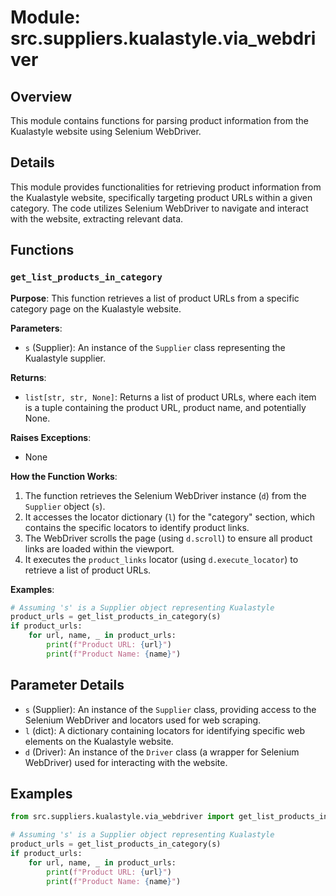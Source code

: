 # Module: src.suppliers.kualastyle.via_webdriver

## Overview

This module contains functions for parsing product information from the Kualastyle website using Selenium WebDriver.

## Details

This module provides functionalities for retrieving product information from the Kualastyle website, specifically targeting product URLs within a given category. The code utilizes Selenium WebDriver to navigate and interact with the website, extracting relevant data. 

## Functions

### `get_list_products_in_category`

**Purpose**:  This function retrieves a list of product URLs from a specific category page on the Kualastyle website.

**Parameters**:
- `s` (Supplier):  An instance of the `Supplier` class representing the Kualastyle supplier.

**Returns**:
- `list[str, str, None]`: Returns a list of product URLs, where each item is a tuple containing the product URL, product name, and potentially None.

**Raises Exceptions**:
- None

**How the Function Works**:

1.  The function retrieves the Selenium WebDriver instance (`d`) from the `Supplier` object (`s`).
2.  It accesses the locator dictionary (`l`) for the "category" section, which contains the specific locators to identify product links.
3.  The WebDriver scrolls the page (using `d.scroll`) to ensure all product links are loaded within the viewport.
4.  It executes the `product_links` locator (using `d.execute_locator`) to retrieve a list of product URLs.

**Examples**:

```python
# Assuming 's' is a Supplier object representing Kualastyle
product_urls = get_list_products_in_category(s)
if product_urls:
    for url, name, _ in product_urls:
        print(f"Product URL: {url}")
        print(f"Product Name: {name}")
```

## Parameter Details

- `s` (Supplier): An instance of the `Supplier` class, providing access to the Selenium WebDriver and locators used for web scraping.
- `l` (dict): A dictionary containing locators for identifying specific web elements on the Kualastyle website.
- `d` (Driver): An instance of the `Driver` class (a wrapper for Selenium WebDriver) used for interacting with the website.

## Examples

```python
from src.suppliers.kualastyle.via_webdriver import get_list_products_in_category

# Assuming 's' is a Supplier object representing Kualastyle
product_urls = get_list_products_in_category(s)
if product_urls:
    for url, name, _ in product_urls:
        print(f"Product URL: {url}")
        print(f"Product Name: {name}")
```
```python